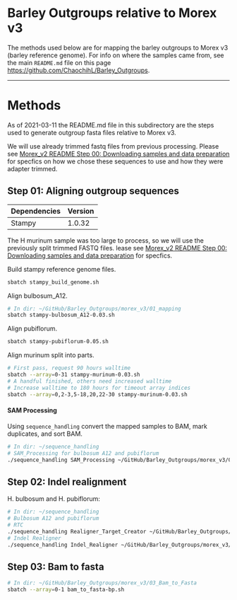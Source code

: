 # Barley Outgroups relative to Morex v3

The methods used below are for mapping the barley outgroups to Morex v3 (barley reference genome). For info on where the samples came from, see the main `README.md` file on this page https://github.com/ChaochihL/Barley_Outgroups.

---

# Methods

As of 2021-03-11 the README.md file in this subdirectory are the steps used to generate outgroup fasta files relative to Morex v3.

We will use already trimmed fastq files from previous processing. Please see [Morex_v2 README Step 00: Downloading samples and data preparation](https://github.com/ChaochihL/Barley_Outgroups/tree/master/morex_v2) for specfics on how we chose these sequences to use and how they were adapter trimmed.

## Step 01: Aligning outgroup sequences

| Dependencies | Version |
| ------------ | ------- |
| Stampy | 1.0.32 |

The H murinum sample was too large to process, so we will use the previously split trimmed FASTQ files. lease see [Morex_v2 README Step 00: Downloading samples and data preparation](https://github.com/ChaochihL/Barley_Outgroups/tree/master/morex_v2) for specfics.


Build stampy reference genome files.

```bash
sbatch stampy_build_genome.sh
```

Align bulbosum_A12.

```bash
# In dir: ~/GitHub/Barley_Outgroups/morex_v3/01_mapping
sbatch stampy-bulbosum_A12-0.03.sh
```

Align pubiflorum.

```bash
sbatch stampy-pubiflorum-0.05.sh
```

Align murinum split into parts.

```bash
# First pass, request 90 hours walltime
sbatch --array=0-31 stampy-murinum-0.03.sh
# A handful finished, others need increased walltime
# Increase walltime to 180 hours for timeout array indices
sbatch --array=0,2-3,5-18,20,22-30 stampy-murinum-0.03.sh
```

#### SAM Processing

Using `sequence_handling` convert the mapped samples to BAM, mark duplicates, and sort BAM.

```bash
# In dir: ~/sequence_handling
# SAM_Processing for bulbosum A12 and pubiflorum
./sequence_handling SAM_Processing ~/GitHub/Barley_Outgroups/morex_v3/01_mapping/Config_bulbosum_and_pubiflorum
```

## Step 02: Indel realignment

H. bulbosum and H. pubiflorum:

```bash
# In dir: ~/sequence_handling
# Bulbosum A12 and pubiflorum
# RTC
./sequence_handling Realigner_Target_Creator ~/GitHub/Barley_Outgroups/morex_v3/02_realignment/Config_Indel_Realign_bp
# Indel Realigner
./sequence_handling Indel_Realigner ~/GitHub/Barley_Outgroups/morex_v3/02_realignment/Config_Indel_Realign_bp
```

## Step 03: Bam to fasta

```bash
# In dir: ~/GitHub/Barley_Outgroups/morex_v3/03_Bam_to_Fasta
sbatch --array=0-1 bam_to_fasta-bp.sh
```
